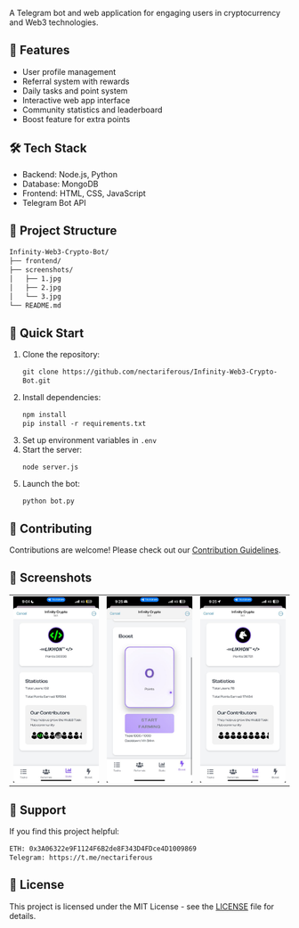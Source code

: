 A Telegram bot and web application for engaging users in cryptocurrency and Web3 technologies.


## 🌟 Features

- User profile management
- Referral system with rewards
- Daily tasks and point system
- Interactive web app interface
- Community statistics and leaderboard
- Boost feature for extra points

## 🛠️ Tech Stack

- Backend: Node.js, Python
- Database: MongoDB
- Frontend: HTML, CSS, JavaScript
- Telegram Bot API

## 📁 Project Structure

```
Infinity-Web3-Crypto-Bot/
├── frontend/
├── screenshots/
│   ├── 1.jpg
│   ├── 2.jpg
│   └── 3.jpg
└── README.md
```

## 🚀 Quick Start

1. Clone the repository:
   ```
   git clone https://github.com/nectariferous/Infinity-Web3-Crypto-Bot.git
   ```
2. Install dependencies:
   ```
   npm install
   pip install -r requirements.txt
   ```
3. Set up environment variables in `.env`
4. Start the server:
   ```
   node server.js
   ```
5. Launch the bot:
   ```
   python bot.py
   ```

## 🤝 Contributing

Contributions are welcome! Please check out our [Contribution Guidelines](CONTRIBUTING.md).

## 📸 Screenshots

<table>
  <tr>
    <td><img src="screenshots/1.jpg" width="200"></td>
    <td><img src="screenshots/2.jpg" width="200"></td>
    <td><img src="screenshots/3.jpg" width="200"></td>
  </tr>
</table>

## 💖 Support

If you find this project helpful:

```
ETH: 0x3A06322e9F1124F6B2de8F343D4FDce4D1009869
Telegram: https://t.me/nectariferous
```

## 📜 License

This project is licensed under the MIT License - see the [LICENSE](LICENSE) file for details.
